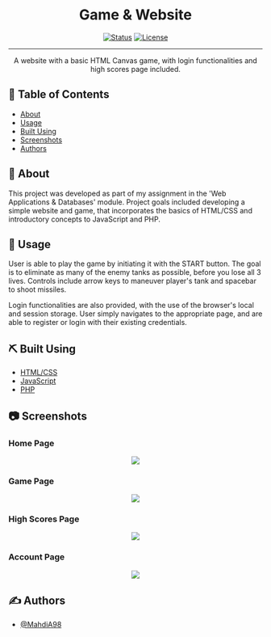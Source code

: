 <h1 align="center">Game & Website</h1>

<div align="center">

  [![Status](https://img.shields.io/badge/status-active-success.svg)]() 
  [![License](https://img.shields.io/badge/license-MIT-blue.svg)](/LICENSE)

</div>

---

<p align="center"> A website with a basic HTML Canvas game, with login functionalities and high scores page included.
    <br> 
</p>

## 📝 Table of Contents
- [About](#about)
- [Usage](#usage)
- [Built Using](#built_using)
- [Screenshots](#screenshots)
- [Authors](#authors)

## 🧐 About <a name = "about"></a>
This project was developed as part of my assignment in the 'Web Applications & Databases' module. Project goals included developing a simple website and game, that incorporates the basics of HTML/CSS and introductory concepts to JavaScript and PHP.

## 🎈 Usage <a name="usage"></a>
User is able to play the game by initiating it with the START button. The goal is to eliminate as many of the enemy tanks as possible, before you lose all 3 lives. Controls include arrow keys to maneuver player's tank and spacebar to shoot missiles. 

Login functionalities are also provided, with the use of the browser's local and session storage. User simply navigates to the appropriate page, and are able to register or login with their existing credentials.

## ⛏️ Built Using <a name = "built_using"></a>
- [HTML/CSS](https://www.w3.org/standards/webdesign/htmlcss)
- [JavaScript](https://www.javascript.com/)
- [PHP](https://www.php.net/)

## 📷 Screenshots <a name = "screenshots"></a>
<h3> Home Page </h3>
<p align="center">
  <img src="https://user-images.githubusercontent.com/67860821/199343567-27e85075-1413-4e82-871c-76183f387907.png">
</p>

<h3> Game Page </h3>
<p align="center">
  <img src="https://user-images.githubusercontent.com/67860821/199344175-ea84e445-36d1-4197-816c-d52507e2f0b4.jpg">
</p>

<h3> High Scores Page </h3>
<p align="center">
  <img src="https://user-images.githubusercontent.com/67860821/199344190-aab91df6-fa60-47ba-ac4e-38b229eb9f0a.png">
</p>

<h3> Account Page </h3>
<p align="center">
  <img src="https://user-images.githubusercontent.com/67860821/199344196-c7dc51ad-f6c3-44fb-8654-4a7ef90241bf.png">
</p>

## ✍️ Authors <a name = "authors"></a>
- [@MahdiA98](https://github.com/MahdiA98)
